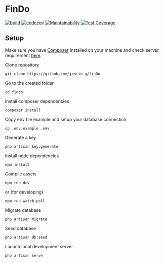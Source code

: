# FinDo

[![build](https://github.com/jestin-g/finDo/workflows/build/badge.svg)](https://github.com/jestin-g/finDo/actions)
[![codecov](https://codecov.io/gh/jestin-g/finDo/branch/main/graph/badge.svg)](https://codecov.io/gh/jestin-g/finDo)
[![Maintainability](https://api.codeclimate.com/v1/badges/ba609e035367c38734f0/maintainability)](https://codeclimate.com/github/finDo-dev-team/finDo/maintainability)
[![Test Coverage](https://api.codeclimate.com/v1/badges/ba609e035367c38734f0/test_coverage)](https://codeclimate.com/github/finDo-dev-team/finDo/test_coverage)
## Setup
Make sure you have [Composer](https://getcomposer.org/) installed on your machine and check server requirement [here](https://laravel.com/docs/7.x/installation#installation).

Clone repository

    git clone https://github.com/jestin-g/finDo

Go to the created folder

    cd findo

Install composer dependencies

    composer install

Copy env file example and setup your database connection

    cp .env.example .env

Generate a key

    php artisan key:generate

Install node dependencies

    npm install
    
Compile assets

    npm run dev
or (for developing)

    npm run watch-poll
    
Migrate database

    php artisan migrate

Seed database

    php artisan db:seed
    
Launch local development server

    php artisan serve
